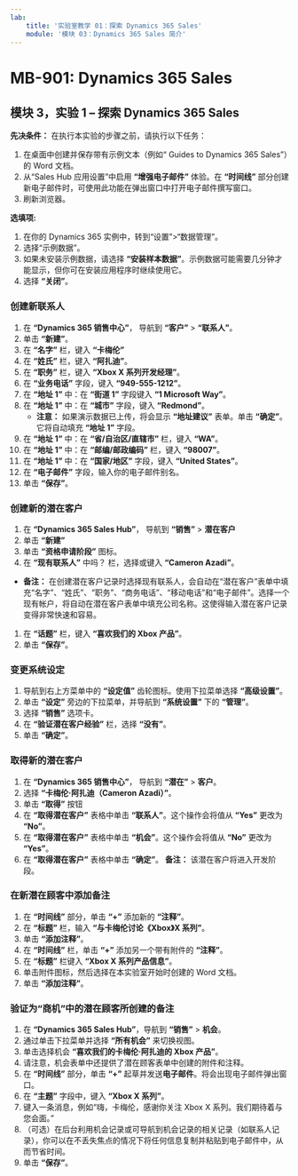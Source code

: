 ```yaml
---
lab:
    title: '实验室教学 01：探索 Dynamics 365 Sales'
    module: '模块 03：Dynamics 365 Sales 简介'
---
```


# MB-901: Dynamics 365 Sales
## 模块 3，实验 1 – 探索 Dynamics 365 Sales

**先决条件：** 在执行本实验的步骤之前，请执行以下任务：

1. 在桌面中创建并保存带有示例文本（例如“ Guides to Dynamics 365 Sales”）的 Word 文档。
1. 从“Sales Hub 应用设置”中启用 **“增强电子邮件”** 体验。在 **“时间线”** 部分创建新电子邮件时，可使用此功能在弹出窗口中打开电子邮件撰写窗口。
1. 刷新浏览器。

**选填项:**
 
1. 在你的 Dynamics 365 实例中，转到“设置”>“数据管理”。
1. 选择“示例数据”。
1. 如果未安装示例数据，请选择 **“安装样本数据”**。示例数据可能需要几分钟才能显示，但你可在安装应用程序时继续使用它。
1. 选择 **“关闭”**。

### 创建新联系人

1. 在 **“Dynamics 365 销售中心”**， 导航到 **“客户”** > **“联系人”**。
1. 单击 **“新建”**。
1. 在 **“名字”** 栏，键入 **“卡梅伦”**
1. 在 **“姓氏”** 栏，键入 **“阿扎迪”**。
1. 在 **“职务”** 栏，键入 **“Xbox X 系列开发经理”**。
1. 在 **“业务电话”** 字段，键入 **“949-555-1212”**。
1. 在 **“地址 1”** 中：在 **“街道 1”** 字段键入 **“1 Microsoft Way”**。
1. 在 **“地址 1”** 中：在 **“城市”** 字段，键入 **“Redmond”**。
    - **注意：** 如果演示数据已上传，将会显示 **“地址建议”** 表单。单击 **“确定”**。它将自动填充 **“地址 1”** 字段。 
1. 在 **“地址 1”** 中：在 **“省/自治区/直辖市”** 栏，键入 **“WA”**。
1. 在 **“地址 1”** 中：在 **“邮编/邮政编码”** 栏，键入 **“98007”**。
1. 在 **“地址 1”** 中：在 **“国家/地区”** 字段，键入 **“United States”**。
1. 在 **“电子邮件”** 字段，输入你的电子邮件别名。
1. 单击 **“保存”**。

### 创建新的潜在客户

1. 在 **“Dynamics 365 Sales Hub”**， 导航到 **“销售”** > **潜在客户**
1. 单击 **“新建”**
1. 单击 **“资格申请阶段”** 图标。
1. 在 **“现有联系人”** 中吗？  栏，选择或键入 **“Cameron Azadi”**。
- **备注：** 在创建潜在客户记录时选择现有联系人，会自动在“潜在客户”表单中填充“名字”、“姓氏”、“职务”、“商务电话”、“移动电话”和“电子邮件”。选择一个现有帐户，将自动在潜在客户表单中填充公司名称。这使得输入潜在客户记录变得非常快速和容易。
1. 在 **“话题”** 栏，键入 **“喜欢我们的 Xbox 产品”**。
1. 单击 **“保存”**。

### 变更系统设定

1. 导航到右上方菜单中的 **“设定值”** 齿轮图标。使用下拉菜单选择 **“高级设置”**。
1. 单击 **“设定”** 旁边的下拉菜单，并导航到 **“系统设置”** 下的 **“管理”**。
1. 选择 **“销售”** 选项卡。
1. 在 **“验证潜在客户经验”** 栏，选择 **“没有”**。
1. 单击 **“确定”**。

### 取得新的潜在客户

1. 在 **“Dynamics 365 销售中心”**， 导航到 **“潜在”** > **客户**。
1. 选择 **“卡梅伦·阿扎迪（Cameron Azadi）”**。
1. 单击 **“取得”** 按钮
1. 在 **“取得潜在客户”** 表格中单击 **“联系人”**。这个操作会将值从 **“Yes”** 更改为 **“No”**。
1. 在 **“取得潜在客户”** 表格中单击 **“机会”**。这个操作会将值从 **“No”** 更改为 **“Yes”**。
1. 在 **“取得潜在客户”** 表格中单击 **“确定”**。 
**备注：** 该潜在客户将进入开发阶段。

### 在新潜在顾客中添加备注

1. 在 **“时间线”** 部分，单击 **“+”** 添加新的 **“注释”**。
1. 在 **“标题”** 栏，输入 **“与卡梅伦讨论《Xbox》X 系列”**。
1. 单击 **“添加注释”**。
1. 在 **“时间线”** 栏，单击 **“+”** 添加另一个带有附件的 **“注释”**。
1. 在 **“标题”** 栏键入 **“Xbox X 系列产品信息”**。
1. 单击附件图标，然后选择在本实验室开始时创建的 Word 文档。
1. 单击 **“添加注释”**。

### 验证为“商机”中的潜在顾客所创建的备注

1. 在 **“Dynamics 365 Sales Hub”**，导航到 **“销售”** > **机会**。
1. 通过单击下拉菜单并选择 **“所有机会”** 来切换视图。
1. 单击选择机会 **“喜欢我们的卡梅伦·阿扎迪的 Xbox 产品”**。
1. 请注意，机会表单中还提供了潜在顾客表单中创建的附件和注释。 
1. 在 **“时间线”** 部分，单击 **“+”** 起草并发送**电子邮件**。将会出现电子邮件弹出窗口。
1. 在 **“主题”** 字段中，键入 **“Xbox X 系列”**。
1. 键入一条消息，例如“嗨，卡梅伦，感谢你关注 Xbox X 系列。我们期待着与您会面。” 
1. （可选）在后台利用机会记录或可导航到机会记录的相关记录（如联系人记录），你可以在不丢失焦点的情况下将任何信息复制并粘贴到电子邮件中，从而节省时间。
1. 单击 **“保存”**。




